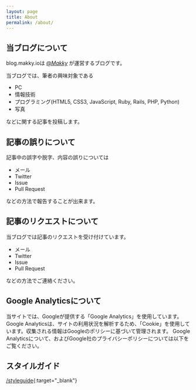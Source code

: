 ```yaml
---
layout: page
title: About
permalink: /about/
---
```


## 当ブログについて
blog.makky.ioは
[@_Makky_](http:/example.com)
が運営するブログです。

当ブログでは、筆者の興味対象である

- PC
- 情報技術
- プログラミング(HTML5, CSS3, JavaScript, Ruby, Rails, PHP, Python)
- 写真

などに関する記事を投稿します。

## 記事の誤りについて
記事中の誤字や脱字、内容の誤りについては

- メール
- Twitter
- Issue
- Pull Request

などの方法で報告することが出来ます。

## 記事のリクエストについて
当ブログでは記事のリクエストを受け付けています。

- メール
- Twitter
- Issue
- Pull Request

などの方法でご連絡ください。

## Google Analyticsについて
当サイトでは、Googleが提供する「Google Analytics」を使用しています。Google Analyticsは、サイトの利用状況を解析するため、「Cookie」を使用しています。収集される情報はGoogleのポリシーに基づいて管理されます。
Google Analyticsについて、およびGoogle社のプライバシーポリシーについては以下をご覧ください。

## スタイルガイド
[/styleguide](/styleguide){:target="_blank"}